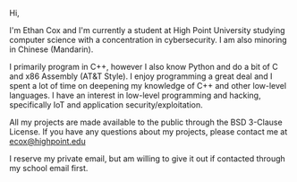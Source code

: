 Hi,

I'm Ethan Cox and I'm currently a student at High Point University studying computer science with a concentration in cybersecurity. I am also minoring in Chinese (Mandarin).

I primarily program in C++, however I also know Python and do a bit of C and x86 Assembly (AT&T Style). I enjoy programming a great deal and I spent a lot of time on deepening
my knowledge of C++ and other low-level languages. I have an interest in low-level programming and hacking, specifically IoT and application security/exploitation.

All my projects are made available to the public through the BSD 3-Clause License. 
If you have any questions about my projects, please contact me at ecox@highpoint.edu

I reserve my private email, but am willing to give it out if contacted through my school email first. 
